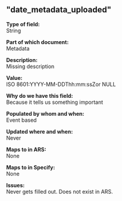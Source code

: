## "date_metadata_uploaded"

**Type of field:**  
String  

**Part of which document:**  
Metadata

**Description:**  
Missing description  

**Value:**  
ISO 8601:YYYY-MM-DDThh:mm:ssZor NULL

**Why do we have this field:**  
Because it tells us something important  

**Populated by whom and when:**  
Event based 

**Updated where and when:**  
Never

**Maps to in ARS:**  
None

**Maps to in Specify:**  
None

**Issues:**  
Never gets filled out. Does not exist in ARS.

